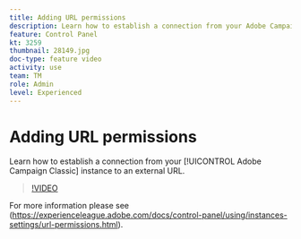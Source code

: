 ```yaml
---
title: Adding URL permissions
description: Learn how to establish a connection from your Adobe Campaign Classic instance to an external URL.
feature: Control Panel
kt: 3259
thumbnail: 28149.jpg
doc-type: feature video
activity: use
team: TM
role: Admin
level: Experienced
---
```

# Adding URL permissions 

Learn how to establish a connection from your [!UICONTROL Adobe Campaign Classic] instance to an external URL.

>[!VIDEO](https://video.tv.adobe.com/v/28149?quality=12)

For more information please see (https://experienceleague.adobe.com/docs/control-panel/using/instances-settings/url-permissions.html).
